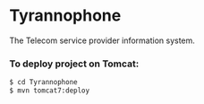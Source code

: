 # Tyrannophone
The Telecom service provider information system.

### To deploy project on Tomcat:
```sh
$ cd Tyrannophone
$ mvn tomcat7:deploy
```

